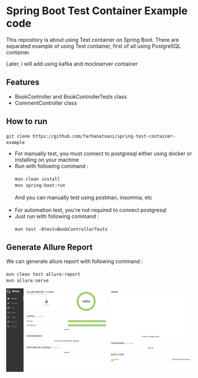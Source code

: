 # Spring Boot Test Container Example code

This repository is about using Test container on Spring Boot. There are separated example of using Test container, first of all using PostgreSQL container.

Later, i will add using kafka and mockserver container

## Features

- BookController and BookControllerTests class
- CommentController class

## How to run
`git clone https://github.com/farhanatsani/spring-test-container-example`

- For manually test, you must connect to postgresql either using docker or installing on your machine
- Run with following command :
<br /> <br />
`mvn clean install`
<br />`mvn spring-boot:run`
<br /> <br />
And you can manually test using postman, insomnia, etc
<br /> <br />
- For automation test, you're not required to connect postgresql
- Just run with following command :
<br /> <br />
`mvn test -Dtest=BookControllerTests`

## Generate Allure Report
We can generate allure report with following command :
<br /> <br />
`mvn clean test allure:report`
<br />`mvn allure:serve`

![Dashboard](img/allure_dashboard.png "Allure Dashboard")